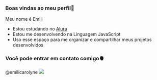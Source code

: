 ### Boas vindas ao meu perfil🖤

  Meu nome é Emili
- Estou estudando no [Alura](https://www.alura.com.br)
- Estou me desenvolvendo na Linguagem JavaScript
- Uso esse espaço para me organizar e compartilhar meus projetos desenvolvidos





### Você pode entrar em contato comigo🫀

@emilicarolyne
![](https://tenor.com/pt-BR/view/spongebob-heart-throwing-hearts-in-love-gif-15770320)
   


